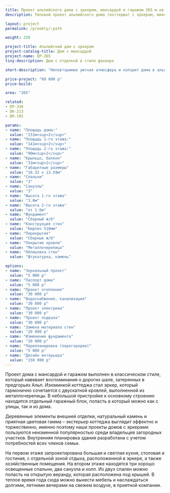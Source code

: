 ```yaml
---
title: Проект альпийского дома с эркером, мансардой и гаражом 265 м кв
description: Типовой проект альпийского дома (коттеджа) с эркером, мансардой и гаражом, из кирпича, газобетона или пеноблоков. Площадь&#58; 265 м.кв.

layout: project
permalink: /proekty/:path

weight: 250

project-title: Альпийский дом с эркером
project-catalog-title: Дом с мансардой
project-name: DP-265
tiny-description: Дом с отделкой в стиле фахверк

short-description: "Неповторимая уютная атмосфера и колорит дома в альпийском стиле рассчитаны на постоянное проживание в нем и отдых. Гостиная с эркером это возможность для реализации Ваших самых необычных и смелых идей. Эркер делает просторный зал нестандартным и солнечным. Большая спальня на втором этаже выходит на веранду, с которой можно наблюдать за прибывающими гостями. Общая площадь коттеджа 231 м<sup>2</sup>. Он возводится из кирпича, облицовывается штукатуркой и камнем."

price-project: "60 000 р"
price-build:

area: "265"

related:
- DP-336
- DK-213
- DK-191

params:
- name: "Площадь дома:"
  value: "231м<sup>2</sup>"
- name: "Площадь 1-го этажа:"
  value: "141м<sup>2</sup>"
- name: "Площадь 2-го этажа:"
  value: "90м<sup>2</sup>"
- name: "Крыльцо, балкон"
  value: "31м<sup>2</sup>"
- name: "Габаритные размеры"
  value: "18.32 x 13.59м"
- name: "Спальни"
  value: "3"
- name: "Санузлы"
  value: "3"
- name: "Высота 1-го этажа"
  value: "3.0м"
- name: "Высота 2-го этажа"
  value: "от 1.6м"
- name: "Фундамент"
  value: "Сборный ж/б"
- name: "Конструкция стен"
  value: "Кирпич 510мм"
- name: "Перекрытия"
  value: "Сборные ж/б"
- name: "Покрытие кровли"
  value: "Металлочерепица"
- name: "Облицовка стен"
  value: "Штукатурка, камень"

options:
- name: "Зеркальный проект"
  value: "5 000 р"
- name: "Паспорт дома"
  value: "5 000 р"
- name: "Проект отопления"
  value: "30 000 р"
- name: "Водоснабжение, канализация"
  value: "30 000 р"
- name: "Проект электрики"
  value: "30 000 р"
- name: "Проект подвала"
  value: "30 000 р"
- name: "Замена материала стен"
  value: "20 000 р"
- name: "Изменение фундамента"
  value: "20 000 р"
- name: "Перепланировка (перегородки)"
  value: "5 000 р"
- name: "Дизайн интерьера"
  value: "150 000 р"
---
```

Проект дома с мансардой и гаражом выполнен в классическом стиле, который навевает воспоминания о дорогих шале, затерянных в предгорьях Альп. Изюминкой коттеджа стал эркер, который гармонично сочетается с двускатной кровлей, выполненной из металлочерепицы. В небольшой пристройке к основному строению находится отдельный гаражный блок, попасть в который можно как с улицы, так и из дома.

Деревянные элементы внешней отделки, натуральный камень и приятная цветовая гамма – экстерьер коттеджа выглядит эффектно и торжественно, именно поэтому наши проекты домов с эркерами пользуются неизменной популярностью среди владельцев загородных участков. Внутренняя планировка здания разработана с учетом потребностей всех членов семьи.

На первом этаже запроектирована большая и светлая кухня, столовая и гостиная, с отдельной зоной отдыха, расположенной в эркере, а также хозяйственные помещения. На втором этаже находятся три хорошо освещенные спальни, два санузла и холл. Из двух спален можно попасть на открытую веранду, которая расположена под крышей. В теплое время года сюда можно вынести мебель и наслаждаться долгими, летними вечерами на свежем воздухе, в приятной компании.